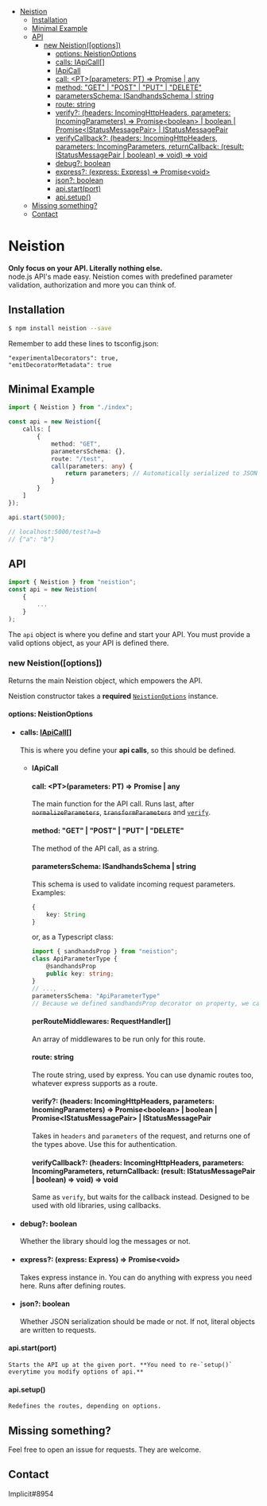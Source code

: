 - [Neistion](#neistion)
    - [Installation](#installation)
    - [Minimal Example](#minimal-example)
    - [API](#api)
        - [new Neistion([options])](#new-neistionoptions)
            - [options: NeistionOptions](#options-neistionoptions)
            - [calls: IApiCall[]](#calls-iapicall)
            - [IApiCall](#iapicall)
            - [call: \<PT>(parameters: PT) => Promise<any> | any](#call-ptparameters-pt--promiseany--any)
            - [method: "GET" | "POST" | "PUT" | "DELETE"](#method-%22get%22--%22post%22--%22put%22--%22delete%22)
            - [parametersSchema: ISandhandsSchema | string](#parametersschema-isandhandsschema--string)
            - [route: string](#route-string)
            - [verify?: (headers: IncomingHttpHeaders, parameters: IncomingParameters) => Promise\<boolean> | boolean | Promise\<IStatusMessagePair> | IStatusMessagePair](#verify-headers-incominghttpheaders-parameters-incomingparameters--promiseboolean--boolean--promiseistatusmessagepair--istatusmessagepair)
            - [verifyCallback?: (headers: IncomingHttpHeaders, parameters: IncomingParameters, returnCallback: (result: IStatusMessagePair | boolean) => void) => void](#verifycallback-headers-incominghttpheaders-parameters-incomingparameters-returncallback-result-istatusmessagepair--boolean--void--void)
            - [debug?: boolean](#debug-boolean)
            - [express?: (express: Express) => Promise\<void>](#express-express-express--promisevoid)
            - [json?: boolean](#json-boolean)
            - [api.start(port)](#apistartport)
            - [api.setup()](#apisetup)
    - [Missing something?](#missing-something)
    - [Contact](#contact)

# Neistion
**Only focus on your API. Literally nothing else.**  
node.js API's made easy.
Neistion comes with predefined parameter validation, authorization and more you can think of.
## Installation
```sh
$ npm install neistion --save
```
Remember to add these lines to tsconfig.json:
```
"experimentalDecorators": true,
"emitDecoratorMetadata": true
```
## Minimal Example
```ts
import { Neistion } from "./index";

const api = new Neistion({
    calls: [
        {
            method: "GET",
            parametersSchema: {},
            route: "/test",
            call(parameters: any) {
                return parameters; // Automatically serialized to JSON
            }
        }
    ]
});

api.start(5000);

// localhost:5000/test?a=b
// {"a": "b"}
```
## API
```ts
import { Neistion } from "neistion";
const api = new Neistion(
    {
        ...
    }
);
```

The `api` object is where you define and start your API. You must provide a valid options object, as your API is defined there.

### new Neistion([options])

Returns the main Neistion object, which empowers the API.

Neistion constructor takes a **required** [`NeistionOptions`](#options) instance.

#### options: NeistionOptions

- #### calls: [IApiCall](#iapicall)[]
    This is where you define your **api calls**, so this should be defined.
    - #### IApiCall
        #### call: \<PT>(parameters: PT) => Promise<any> | any
        The main function for the API call. Runs last, after ~~`normalizeParameters`~~,  ~~`transformParameters`~~ and [`verify`](#verify).
        #### method: "GET" | "POST" | "PUT" | "DELETE"
        The method of the API call, as a string.
        #### parametersSchema: ISandhandsSchema | string
        This schema is used to validate incoming request parameters.  
        Examples: 
        ```ts
        {
            key: String
        }
        ```
        or, as a Typescript class:
        ```ts
        import { sandhandsProp } from "neistion";
        class ApiParameterType {
            @sandhandsProp
            public key: string;
        }
        // ...,
        parametersSchema: "ApiParameterType"
        // Because we defined sandhandsProp decorator on property, we can just type the name.
        ```
        #### perRouteMiddlewares: RequestHandler[]
        An array of middlewares to be run only for this route.
        #### route: string
        The route string, used by express.
        You can use dynamic routes too, whatever express supports as a route.
        #### verify?: (headers: IncomingHttpHeaders, parameters: IncomingParameters) => Promise\<boolean> | boolean | Promise\<IStatusMessagePair> | IStatusMessagePair
        Takes in `headers` and `parameters` of the request, and returns one of the types above.
        Use this for authentication.
        #### verifyCallback?: (headers: IncomingHttpHeaders, parameters: IncomingParameters,       returnCallback: (result: IStatusMessagePair | boolean) => void) => void
        Same as `verify`, but waits for the callback instead. Designed to be used with old libraries, using callbacks.
- #### debug?: boolean
    Whether the library should log the messages or not.
- #### express?: (express: Express) => Promise\<void>
    Takes express instance in. You can do anything with express you need here. Runs after defining routes.
- #### json?: boolean
    Whether JSON serialization should be made or not. If not, literal objects are written to requests.

#### api.start(port)
    Starts the API up at the given port. **You need to re-`setup()` everytime you modify options of api.**
#### api.setup()
    Redefines the routes, depending on options.

## Missing something?
Feel free to open an issue for requests. They are welcome.
## Contact
Implicit#8954
